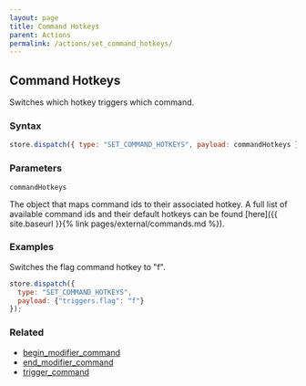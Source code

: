 ```yaml
---
layout: page
title: Command Hotkeys
parent: Actions
permalink: /actions/set_command_hotkeys/
---
```


## Command Hotkeys

Switches which hotkey triggers which command.

### Syntax

```js
store.dispatch({ type: "SET_COMMAND_HOTKEYS", payload: commandHotkeys });
```

### Parameters

`commandHotkeys`

The object that maps command ids to their associated hotkey. A full list of available command ids and their default hotkeys can be found [here]({{ site.baseurl }}{% link pages/external/commands.md %}).

### Examples

Switches the flag command hotkey to "f".

```js
store.dispatch({
  type: "SET_COMMAND_HOTKEYS",
  payload: {"triggers.flag": "f"}
});
```

### Related

- [begin_modifier_command](./begin_modifier_command.md)
- [end_modifier_command](./end_modifier_command.md)
- [trigger_command](./trigger_command.md)